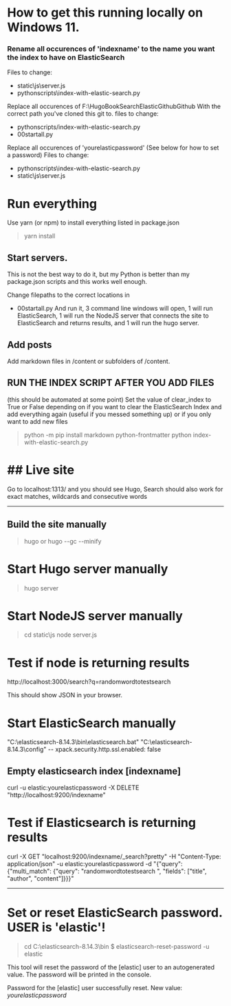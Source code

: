 # How to get this running locally on Windows 11.

### Rename all occurences of 'indexname' to the name you want the index to have on ElasticSearch

Files to change: 

- static\js\server.js
- pythonscripts\index-with-elastic-search.py

Replace all occurences of
F:\HugoBookSearchElasticGithubGithub
With the correct path  you've cloned this git to.
files to change:

- pythonscripts/index-with-elastic-search.py
- 00startall.py

Replace all occurences of 'yourelasticpassword'
(See below for how to set a password)
Files to change:

- pythonscripts\index-with-elastic-search.py
- static\js\server.js



# Run everything 

Use yarn (or npm) to install everything listed in package.json

> yarn install

## Start servers.

This is not the best way to do it, but my Python is better than my package.json scripts and this works well enough. 

Change filepaths to the correct locations in 
- 00startall.py
And run it, 3 command line windows will open, 1 will run ElasticSearch, 1 will run the NodeJS server that connects the site to ElasticSearch and returns results, and 1 will run the hugo server.


## Add posts
Add markdown files in /content or subfolders of /content.  

## RUN THE INDEX SCRIPT AFTER YOU ADD FILES
(this should be automated at some point)
Set the value of clear_index to True or False depending on if you want to clear the ElasticSearch Index and add everything again (useful if you messed something up) or if you only want to add new files

> python -m pip install markdown python-frontmatter
> python index-with-elastic-search.py


# ## Live site
Go to localhost:1313/ and you should see Hugo, Search should also work for exact matches, wildcards and consecutive words


---- 

## Build the site manually
> hugo
or 
> hugo --gc --minify

# Start Hugo server manually
> hugo server

# Start NodeJS server manually
> cd static\js
> node server.js 

# Test if node is returning results

http://localhost:3000/search?q=randomwordtotestsearch

This should show JSON in your browser.

# Start ElasticSearch manually 
"C:\elasticsearch-8.14.3\bin\elasticsearch.bat"
"C:\elasticsearch-8.14.3\config" --  xpack.security.http.ssl.enabled: false

## Empty elasticsearch index [indexname]
curl -u elastic:yourelasticpassword -X DELETE "http://localhost:9200/indexname"

# Test if Elasticsearch is returning results


curl -X GET "localhost:9200/indexname/_search?pretty" -H "Content-Type: application/json" -u elastic:yourelasticpassword -d "{\"query\": {\"multi_match\": {\"query\": \"randomwordtotestsearch \", \"fields\": [\"title\", \"author\", \"content\"]}}}"

--- 

# Set or reset ElasticSearch password. USER is 'elastic'!
> cd C:\elasticsearch-8.14.3\bin
> $ elasticsearch-reset-password -u elastic

This tool will reset the password of the [elastic] user to an autogenerated value.
The password will be printed in the console.

Password for the [elastic] user successfully reset.
New value: *yourelasticpassword*